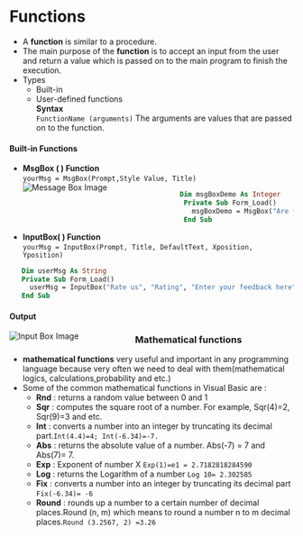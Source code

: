 # Functions  
* A **function** is similar to a procedure.  
* The main purpose of the **function** is to accept an input from the user and return a value which is passed on to the main program 
  to finish the execution.  
* Types  
  * Built-in  
  * User-defined functions  
   **Syntax**  
  `FunctionName (arguments)` The arguments are values that are passed on to the function.  
#### Built-in Functions  
 * **MsgBox ( ) Function**  
       ` yourMsg = MsgBox(Prompt,Style Value, Title) `  
   <img src="./Functions/MsgBox.PNG"
     alt="Message Box Image"
     style="float: left; margin-right: 100px;" />  
     
 ```vb
     Dim msgBoxDemo As Integer
      Private Sub Form_Load()
        msgBoxDemo = MsgBox("Are you Sure?!", vbYesNoCancel + vbExclamation, "Demo message with icons")
      End Sub
 ```  
  * **InputBox( ) Function**  
       ` yourMsg = InputBox(Prompt, Title, DefaultText, Xposition, Yposition) `  
     
 ```vb
    Dim userMsg As String
    Private Sub Form_Load()
      userMsg = InputBox("Rate us", "Rating", "Enter your feedback here", 100, 500)
    End Sub
 ```
 #### Output  
 <img src="./Functions/InputBox.PNG"
     alt="Input Box Image"
     style="float: left; margin-right: 100px;" />  
     
 ### Mathematical functions  
 * **mathematical functions** very useful and important in any programming language because very often we need to deal with them(mathematical logics, calculations,probability and etc.)
 * Some of the common mathematical functions in Visual Basic are :  
    * **Rnd**   : returns a random value between 0 and 1
    * **Sqr**   : computes the square root of a number. For example, Sqr(4)=2, Sqr(9)=3 and etc.
    * **Int**   : converts a number into an integer by truncating its decimal part.`Int(4.4)=4; Int(-6.34)=-7.`
    * **Abs**   : returns the absolute value of a number. Abs(-7) = 7 and Abs(7)= 7.
    * **Exp**   : Exponent of number X `Exp(1)=e1 = 2.7182818284590`
    * **Log**   : returns the  Logarithm of a number `Log 10= 2.302585`
    * **Fix**   : converts a number into an integer by truncating its decimal part `Fix(-6.34)= -6`
    * **Round** :  rounds up a number to a certain number of decimal places.Round (n, m) which means to round a number n to m decimal places.`Round (3.2567, 2) =3.26`
 
